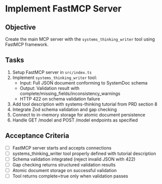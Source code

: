 # Implement FastMCP Server

## Objective

Create the main MCP server with the `systems_thinking_writer` tool using FastMCP framework.

## Tasks

1. Setup FastMCP server in `src/index.ts`
2. Implement `systems_thinking_writer` tool:
   - Input: Full JSON document conforming to SystemDoc schema
   - Output: Validation result with complete/missing_fields/inconsistency_warnings
   - HTTP 422 on schema validation failure
3. Add tool description with systems-thinking tutorial from PRD section 8
4. Integrate Zod schema validation and gap checking
5. Connect to in-memory storage for atomic document persistence
6. Handle GET /model and POST /model endpoints as specified

## Acceptance Criteria

- [ ] FastMCP server starts and accepts connections
- [ ] systems_thinking_writer tool properly defined with tutorial description
- [ ] Schema validation integrated (reject invalid JSON with 422)
- [ ] Gap checking returns structured validation results
- [ ] Atomic document storage on successful validation
- [ ] Tool returns complete=true only when validation passes
